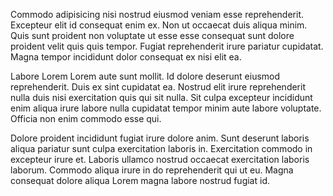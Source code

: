 Commodo adipisicing nisi nostrud eiusmod veniam esse reprehenderit. Excepteur elit id consequat enim ex. Non ut occaecat duis aliqua minim. Quis sunt proident non voluptate ut esse esse consequat sunt dolore proident velit quis quis tempor. Fugiat reprehenderit irure pariatur cupidatat. Magna tempor incididunt dolor consequat ex nisi elit ea.

Labore Lorem Lorem aute sunt mollit. Id dolore deserunt eiusmod reprehenderit. Duis ex sint cupidatat ea. Nostrud elit irure reprehenderit nulla duis nisi exercitation quis qui sit nulla. Sit culpa excepteur incididunt enim aliqua irure labore nulla cupidatat tempor minim aute labore voluptate. Officia non enim commodo esse qui.

Dolore proident incididunt fugiat irure dolore anim. Sunt deserunt laboris aliqua pariatur sunt culpa exercitation laboris in. Exercitation commodo in excepteur irure et. Laboris ullamco nostrud occaecat exercitation laboris laborum. Commodo aliqua irure in do reprehenderit qui ut eu. Magna consequat dolore aliqua Lorem magna labore nostrud fugiat id.
